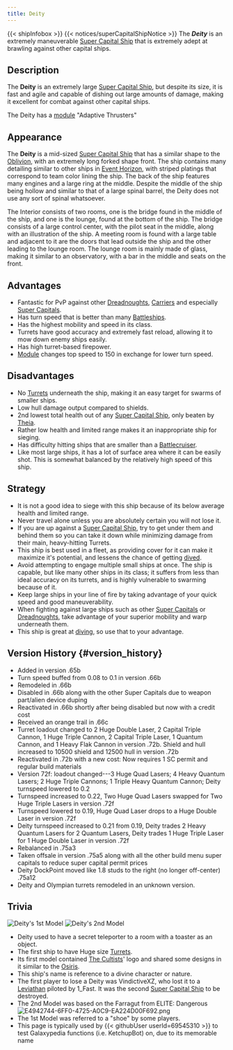 ```yaml
---
title: Deity
---
```


{{< shipInfobox >}}
{{< notices/superCapitalShipNotice >}}
The **_Deity_** is an extremely maneuverable [Super Capital Ship](:Category:Super_Capital_Ship "wikilink") that is extremely adept at brawling against other capital ships.

## Description

The **Deity** is an extremely large [Super Capital Ship](:Category:Super_Capital_Ship "wikilink"), but despite its size, it is fast and agile and capable of dishing out large amounts of damage, making it excellent for combat against other capital ships.

The Deity has a [module](Ship_Modules "wikilink") \"Adaptive Thrusters\"

## Appearance

The **Deity** is a mid-sized [Super Capital Ship](:Category:Super_Capital_Ship "wikilink") that has a similar shape to the [Oblivion](Oblivion "wikilink"), with an extremely long forked shape front. The ship contains many detailing similar to other ships in [Event Horizon](Event_Horizon "wikilink"), with striped platings that correspond to team color lining the ship. The back of the ship features many engines and a large ring at the middle. Despite the middle of the ship being hollow and similar to that of a large spinal barrel, the Deity does not use any sort of spinal whatsoever.

The Interior consists of two rooms, one is the bridge found in the middle of the ship, and one is the lounge, found at the bottom of the ship. The bridge consists of a large control center, with the pilot seat in the middle, along with an illustration of the ship. A meeting room is found with a large table and adjacent to it are the doors that lead outside the ship and the other leading to the lounge room. The lounge room is mainly made of glass, making it similar to an observatory, with a bar in the middle and seats on the front.

## Advantages

- Fantastic for PvP against other [Dreadnoughts](:Category:Dreadnought "wikilink"), [Carriers](:Category:Carrier "wikilink") and especially [Super Capitals](:Category:Super_Capital_Ship "wikilink").
- Has turn speed that is better than many [Battleships](:Category:Battleship "wikilink").
- Has the highest mobility and speed in its class.
- Turrets have good accuracy and extremely fast reload, allowing it to mow down enemy ships easily.
- Has high turret-based firepower.
- [Module](Ship_Modules "wikilink") changes top speed to 150 in exchange for lower turn speed.

## Disadvantages

- No [Turrets](Turrets "wikilink") underneath the ship, making it an easy target for swarms of smaller ships.
- Low hull damage output compared to shields.
- 2nd lowest total health out of any [Super Capital Ship](:Category:Super_Capital_Ship "wikilink"), only beaten by [Theia](Theia "wikilink").
- Rather low health and limited range makes it an inappropriate ship for sieging.
- Has difficulty hitting ships that are smaller than a [Battlecruiser](:Category:battlecruiser "wikilink").
- Like most large ships, it has a lot of surface area where it can be easily shot. This is somewhat balanced by the relatively high speed of this ship.

## Strategy

- It is not a good idea to siege with this ship because of its below average health and limited range.
- Never travel alone unless you are absolutely certain you will not lose it.
- If you are up against a [Super Capital Ship](:Category:Super_Capital_Ship "wikilink"), try to get under them and behind them so you can take it down while minimizing damage from their main, heavy-hitting Turrets.
- This ship is best used in a fleet, as providing cover for it can make it maximize it\'s potential, and lessens the chance of getting [dived](Galaxy_Slang "wikilink").
- Avoid attempting to engage multiple small ships at once. The ship is capable, but like many other ships in its class; it suffers from less than ideal accuracy on its turrets, and is highly vulnerable to swarming because of it.
- Keep large ships in your line of fire by taking advantage of your quick speed and good maneuverability.
- When fighting against large ships such as other [Super Capitals](:Category:Super_Capital_Ship "wikilink") or [Dreadnoughts](:Category:Dreadnought "wikilink"), take advantage of your superior mobility and warp underneath them.
- This ship is great at [diving](Galaxy_Terminology "wikilink"), so use that to your advantage.

## Version History {#version_history}

- Added in version .65b
- Turn speed buffed from 0.08 to 0.1 in version .66b
- Remodeled in .66b
- Disabled in .66b along with the other Super Capitals due to weapon part/alien device duping
- Reactivated in .66b shortly after being disabled but now with a credit cost
- Received an orange trail in .66c
- Turret loadout changed to 2 Huge Double Laser, 2 Capital Triple Cannon, 1 Huge Triple Cannon, 2 Capital Triple Laser, 1 Quantum Cannon, and 1 Heavy Flak Cannon in version .72b. Shield and hull increased to 10500 shield and 12500 hull in version .72b
- Reactivated in .72b with a new cost: Now requires 1 SC permit and regular build materials
- Version 72f: loadout changed---3 Huge Quad Lasers; 4 Heavy Quantum Lasers; 2 Huge Triple Cannons; 1 Triple Heavy Quantum Cannon; Deity turnspeed lowered to 0.2
- Turnspeed increased to 0.22, Two Huge Quad Lasers swapped for Two Huge Triple Lasers in version .72f
- Turnspeed lowered to 0.19, Huge Quad Laser drops to a Huge Double Laser in version .72f
- Deity turnspeed increased to 0.21 from 0.19, Deity trades 2 Heavy Quantum Lasers for 2 Quantum Lasers, Deity trades 1 Huge Triple Laser for 1 Huge Double Laser in version .72f
- Rebalanced in .75a3
- Taken offsale in version .75a5 along with all the other build menu super capitals to reduce super capital permit prices
- Deity DockPoint moved like 1.8 studs to the right (no longer off-center) .75a12
- Deity and Olympian turrets remodeled in an unknown version.

## Trivia

![Deity's 1st Model](Old_Deity-icon.png "Deity's 1st Model") ![Deity's
2nd Model](Deityold-icon.png "Deity's 2nd Model")

- Deity used to have a secret teleporter to a room with a toaster as an object.
- The first ship to have Huge size [Turrets](Turrets "wikilink").
- Its first model contained [The Cultists](The_Cultists "wikilink")\' logo and shared some designs in it similar to the [Osiris](Osiris "wikilink").
- This ship\'s name is reference to a divine character or nature.
- The first player to lose a Deity was VindictiveXZ, who lost it to a [Leviathan](Leviathan "wikilink") piloted by 1_Fast. It was the second [Super Capital Ship](:Category:Super_Capital_Ship "wikilink") to be destroyed.
- The 2nd Model was based on the Farragut from ELITE: Dangerous![](E4942744-6FF0-4725-A0C9-EA224D00F692.png "E4942744-6FF0-4725-A0C9-EA224D00F692.png")
- The 1st Model was referred to a \"shoe\" by some players.
- This page is typically used by {{< githubUser userId=69545310 >}} to test Galaxypedia functions (i.e. KetchupBot) on, due to its memorable name
